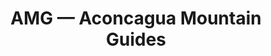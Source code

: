 ---
title: "AMG — Aconcagua Mountain Guides"
url: /godoy-cruz/amg-aconcagua-mountain-guides/
shop: Reisebüro
---
